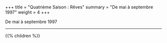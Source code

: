 +++
title = "Quatrième Saison : Rêves"
summary = "De mai à septembre 1997"
weight = 4
+++

De mai à septembre 1997

---
{{% children  %}}
